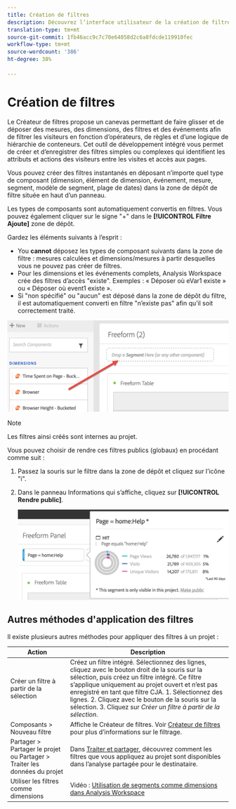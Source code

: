 ```yaml
---
title: Création de filtres
description: Découvrez l’interface utilisateur de la création de filtres.
translation-type: tm+mt
source-git-commit: 1fb46acc9c7c70e64058d2c6a8fdcde119910fec
workflow-type: tm+mt
source-wordcount: '386'
ht-degree: 38%

---
```



# Création de filtres

Le Créateur de filtres propose un canevas permettant de faire glisser et de déposer des mesures, des dimensions, des filtres et des événements afin de filtrer les visiteurs en fonction d’opérateurs, de règles et d’une logique de hiérarchie de conteneurs. Cet outil de développement intégré vous permet de créer et d’enregistrer des filtres simples ou complexes qui identifient les attributs et actions des visiteurs entre les visites et accès aux pages.

Vous pouvez créer des filtres instantanés en déposant n’importe quel type de composant (dimension, élément de dimension, événement, mesure, segment, modèle de segment, plage de dates) dans la zone de dépôt de filtre située en haut d’un panneau.

Les types de composants sont automatiquement convertis en filtres. Vous pouvez également cliquer sur le signe &quot;+&quot; dans le **[!UICONTROL Filtre Ajoute]** zone de dépôt.

Gardez les éléments suivants à l’esprit :

* You **cannot** déposez les types de composant suivants dans la zone de filtre : mesures calculées et dimensions/mesures à partir desquelles vous ne pouvez pas créer de filtres.
* Pour les dimensions et les événements complets, Analysis Workspace crée des filtres d’accès &quot;existe&quot;. Exemples : « Déposer où eVar1 existe » ou « Déposer où event1 existe ».
* Si &quot;non spécifié&quot; ou &quot;aucun&quot; est déposé dans la zone de dépôt du filtre, il est automatiquement converti en filtre &quot;n’existe pas&quot; afin qu’il soit correctement traité.

![](assets/segment-dropzone.png)

>[!NOTE]
>
>Les filtres ainsi créés sont internes au projet.

Vous pouvez choisir de rendre ces filtres publics (globaux) en procédant comme suit :

1. Passez la souris sur le filtre dans la zone de dépôt et cliquez sur l’icône &quot;i&quot;.
1. Dans le panneau Informations qui s’affiche, cliquez sur **[!UICONTROL Rendre public]**.

   ![](assets/segment-info.png)

## Autres méthodes d&#39;application des filtres

Il existe plusieurs autres méthodes pour appliquer des filtres à un projet :

| Action | Description |
|--- |--- |
| Créer un filtre à partir de la sélection | Créez un filtre intégré. Sélectionnez des lignes, cliquez avec le bouton droit de la souris sur la sélection, puis créez un filtre intégré. Ce filtre s’applique uniquement au projet ouvert et n’est pas enregistré en tant que filtre CJA. 1. Sélectionnez des lignes.  2. Cliquez avec le bouton de la souris sur la sélection.  3. Cliquez sur *Créer un filtre à partir de la sélection*. |
| Composants > Nouveau filtre | Affiche le Créateur de filtres. Voir [Créateur de filtres](https://docs.adobe.com/content/help/fr-FR/analytics/components/segmentation/segmentation-workflow/seg-build.html) pour plus d’informations sur le filtrage. |
| Partager > Partager le projet ou Partager > Traiter les données du projet | Dans [Traiter et partager](https://docs.adobe.com/content/help/fr-FR/analytics/analyze/analysis-workspace/curate-share/curate.html#concept_4A9726927E7C44AFA260E2BB2721AFC6), découvrez comment les filtres que vous appliquez au projet sont disponibles dans l’analyse partagée pour le destinataire. |
| Utiliser les filtres comme dimensions | Vidéo : [Utilisation de segments comme dimensions dans Analysis Workspace](https://www.youtube.com/watch?v=WmSdReKTWto&amp;list=PL2tCx83mn7GuNnQdYGOtlyCu0V5mEZ8sS&amp;index=39) |
